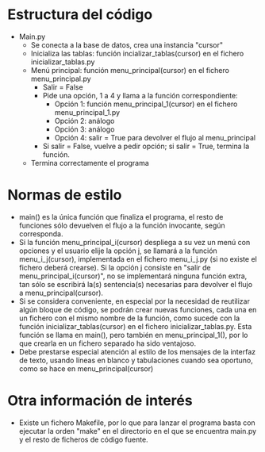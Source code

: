 # Estructura del código
- Main.py
	- Se conecta a la base de datos, crea una instancia "cursor"
	- Inicializa las tablas: función incializar_tablas(cursor) en el fichero inicializar_tablas.py
	- Menú principal: función menu_principal(cursor) en el fichero menu_principal.py
		- Salir = False
		- Pide una opción, 1 a 4 y llama a la función correspondiente:
			- Opción 1: función menu_principal_1(cursor) en el fichero menu_principal_1.py
			- Opción 2: análogo
			- Opción 3: análogo
			- Opción 4: salir = True para devolver el flujo al menu_principal
		- Si salir = False, vuelve a pedir opción; si salir = True, termina la función.
	- Termina correctamente el programa
	
# Normas de estilo
- main() es la única función que finaliza el programa, el resto de funciones sólo devuelven el flujo a la función invocante, según corresponda.
- Si la función menu_principal_i(cursor) despliega a su vez un menú con opciones y el usuario elije la opción j, se llamará a la función menu_i_j(cursor), implementada en el fichero menu_i_j.py (si no existe el fichero deberá crearse). Si la opción j consiste en "salir de menu_principal_i(cursor)", no se implementará ninguna función extra, tan sólo se escribirá la(s) sentencia(s) necesarias para devolver el flujo a menu_principal(cursor).
- Si se considera conveniente, en especial por la necesidad de reutilizar algún bloque de código, se podrán crear nuevas funciones, cada una en un fichero con el mismo nombre de la función, como sucede con la función inicializar_tablas(cursor) en el fichero inicializar_tablas.py. Esta función se llama en main(), pero también en menu_principal_1(), por lo que crearla en un fichero separado ha sido ventajoso.
- Debe prestarse especial atención al estilo de los mensajes de la interfaz de texto, usando líneas en blanco y tabulaciones cuando sea oportuno, como se hace en menu_principal(cursor)

# Otra información de interés
- Existe un fichero Makefile, por lo que para lanzar el programa basta con ejecutar la orden "make" en el directorio en el que se encuentra main.py y el resto de ficheros de código fuente.
